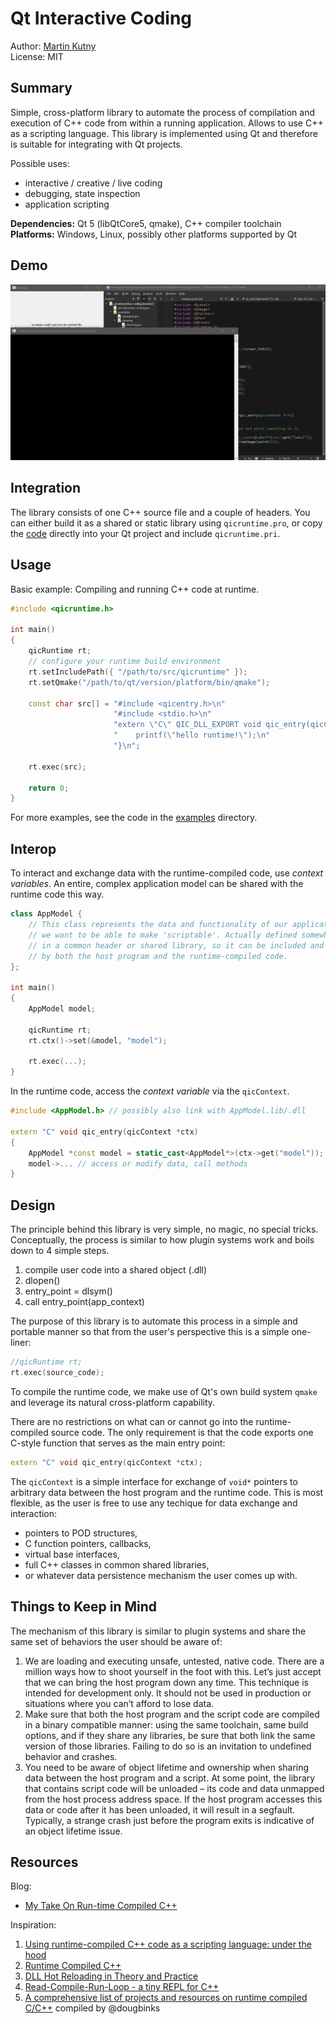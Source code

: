 # Qt Interactive Coding

Author: [Martin Kutny](https://kutny.net/) \
License: MIT

## Summary

Simple, cross-platform library to automate the process of compilation and
execution of C++ code from within a running application. Allows to use C++
as a scripting language. This library is implemented using Qt and therefore
is suitable for integrating with Qt projects.

Possible uses:

- interactive / creative / live coding
- debugging, state inspection
- application scripting

**Dependencies:** Qt 5 (libQtCore5, qmake), C++ compiler toolchain \
**Platforms:** Windows, Linux, possibly other platforms supported by Qt

## Demo

![demo gif](demo1.gif)

## Integration

The library consists of one C++ source file and a couple of headers. You can
either build it as a shared or static library using `qicruntime.pro`, or copy
the [code](src/qicruntime/) directly into your Qt project and include
`qicruntime.pri`.

## Usage

Basic example: Compiling and running C++ code at runtime.

``` c++
#include <qicruntime.h>

int main()
{
    qicRuntime rt;
    // configure your runtime build environment
    rt.setIncludePath({ "/path/to/src/qicruntime" });
    rt.setQmake("/path/to/qt/version/platform/bin/qmake");

    const char src[] = "#include <qicentry.h>\n"
                       "#include <stdio.h>\n"
                       "extern \"C\" QIC_DLL_EXPORT void qic_entry(qicContext *ctx) {\n"
                       "    printf(\"hello runtime!\");\n"
                       "}\n";

    rt.exec(src);

    return 0;
}
```

For more examples, see the code in the [examples](src/examples/) directory.

## Interop

To interact and exchange data with the runtime-compiled code, use *context
variables*. An entire, complex application model can be shared with the runtime
code this way.

``` c++
class AppModel {
    // This class represents the data and functionality of our application that
    // we want to be able to make 'scriptable'. Actually defined somewhere
    // in a common header or shared library, so it can be included and linked
    // by both the host program and the runtime-compiled code.
};

int main()
{
    AppModel model;

    qicRuntime rt;
    rt.ctx()->set(&model, "model");

    rt.exec(...);
}
```

In the runtime code, access the *context variable* via the `qicContext`.

``` c++
#include <AppModel.h> // possibly also link with AppModel.lib/.dll

extern "C" void qic_entry(qicContext *ctx)
{
    AppModel *const model = static_cast<AppModel*>(ctx->get("model"));
    model->... // access or modify data, call methods
}
```

## Design

The principle behind this library is very simple, no magic, no special tricks.
Conceptually, the process is similar to how plugin systems work and boils down
to 4 simple steps.

1. compile user code into a shared object (.dll)
2. dlopen()
3. entry_point = dlsym()
4. call entry_point(app_context)

The purpose of this library is to automate this process in a simple and
portable manner so that from the user's perspective this is a simple one-liner:

``` c++
//qicRuntime rt;
rt.exec(source_code);
```

To compile the runtime code, we make use of Qt's own build system `qmake` and
leverage its natural cross-platform capability.

There are no restrictions on what can or cannot go into the runtime-compiled
source code. The only requirement is that the code exports one C-style function
that serves as the main entry point:

``` c++
extern "C" void qic_entry(qicContext *ctx);
```

The `qicContext` is a simple interface for exchange of `void*` pointers to
arbitrary data between the host program and the runtime code. This is most
flexible, as the user is free to use any techique for data exchange and
interaction:

- pointers to POD structures,
- C function pointers, callbacks,
- virtual base interfaces,
- full C++ classes in common shared libraries,
- or whatever data persistence mechanism the user comes up with.

## Things to Keep in Mind

The mechanism of this library is similar to plugin systems and share the same
set of behaviors the user should be aware of:

1. We are loading and executing unsafe, untested, native code. There are
   a million ways how to shoot yourself in the foot with this. Let’s just
   accept that we can bring the host program down any time. This technique
   is intended for development only. It should not be used in production or
   situations where you can’t afford to lose data.
2. Make sure that both the host program and the script code are compiled in
   a binary compatible manner: using the same toolchain, same build options,
   and if they share any libraries, be sure that both link the same version
   of those libraries. Failing to do so is an invitation to undefined behavior
   and crashes.
3. You need to be aware of object lifetime and ownership when sharing data
   between the host program and a script. At some point, the library that
   contains script code will be unloaded – its code and data unmapped from
   the host process address space. If the host program accesses this data or
   code after it has been unloaded, it will result in a segfault. Typically,
   a strange crash just before the program exits is indicative of an object
   lifetime issue.

## Resources

Blog:

- [My Take On Run-time Compiled C++](https://blog.kutny.net/2018/07/02/my-take-on-run-time-compiled-c/)

Inspiration:

1. [Using runtime-compiled C++ code as a scripting language: under the hood](https://blog.molecular-matters.com/2014/05/10/using-runtime-compiled-c-code-as-a-scripting-language-under-the-hood/)
2. [Runtime Compiled C++](https://github.com/RuntimeCompiledCPlusPlus/RuntimeCompiledCPlusPlus)
3. [DLL Hot Reloading in Theory and Practice](http://ourmachinery.com/post/dll-hot-reloading-in-theory-and-practice/)
4. [Read-Compile-Run-Loop - a tiny REPL for C++](http://onqtam.com/programming/2018-02-12-read-compile-run-loop-a-tiny-repl-for-cpp/)
5. [A comprehensive list of projects and resources on runtime compiled C/C++](https://github.com/RuntimeCompiledCPlusPlus/RuntimeCompiledCPlusPlus/wiki/Alternatives) compiled by @dougbinks
